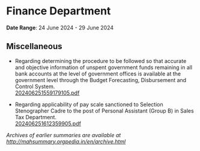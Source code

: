 # Finance Department

**Date Range**: 24 June 2024 - 29 June 2024


## Miscellaneous
- Regarding determining the procedure to be followed so that accurate and objective information of unspent government funds remaining in all bank accounts at the level of government offices is available at the government level through the Budget Forecasting, Disbursement and Control System.\
  [202406251559179105.pdf](https://gr.maharashtra.gov.in/Site/Upload/Government%20Resolutions/English/202406251559179105.pdf)

- Regarding applicability of pay scale sanctioned to Selection Stenographer Cadre to the post of Personal Assistant (Group B) in Sales Tax Department.\
  [202406251612359905.pdf](https://gr.maharashtra.gov.in/Site/Upload/Government%20Resolutions/English/202406251612359905.pdf)


*Archives of earlier summaries are available at http://mahsummary.orgpedia.in/en/archive.html*